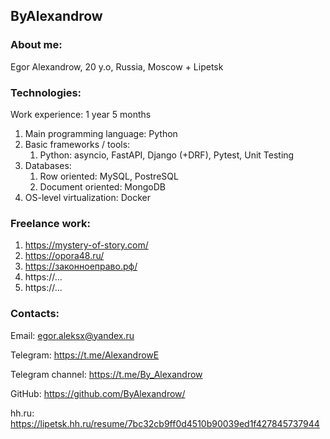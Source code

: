 ## ByAlexandrow

### About me:
Egor Alexandrow, 20 y.o, Russia, Moscow + Lipetsk

### Technologies:

Work experience: 1 year 5 months

1. Main programming language: Python
2. Basic frameworks / tools:
   1. Python: asyncio, FastAPI, Django (+DRF), Pytest, Unit Testing
3. Databases:
   1. Row oriented: MySQL, PostreSQL
   2. Document oriented: MongoDB
4. OS-level virtualization: Docker


### Freelance work:

1. https://mystery-of-story.com/
2. https://opora48.ru/
3. https://законноеправо.рф/
4. https://...
5. https://...


### Contacts:

Email: egor.aleksx@yandex.ru

Telegram: https://t.me/AlexandrowE

Telegram channel: https://t.me/By_Alexandrow

GitHub: https://github.com/ByAlexandrow/

hh.ru: https://lipetsk.hh.ru/resume/7bc32cb9ff0d4510b90039ed1f427845737944
